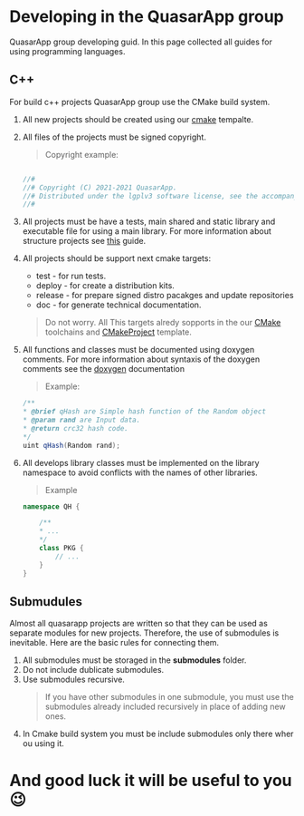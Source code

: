 # Developing in the QuasarApp group

QuasarApp group developing guid. In this page collected all guides for using programming languages. 

## C++

For build c++ projects QuasarApp group use the CMake build system.
1. All new projects should be created using our [cmake](https://github.com/QuasarApp/CMakeProject) tempalte. 
2. All files of the projects must be signed copyright.
    > Copyright example:
    ``` cpp

    //#
    //# Copyright (C) 2021-2021 QuasarApp.
    //# Distributed under the lgplv3 software license, see the accompanying
    //#
    ```
3. All projects must be have a tests, main shared and static library and executable file for using a main library. For more information about structure projects see [this](ProjectStructure.md) guide. 

4. All projects should be support next cmake targets: 
    * test - for run tests.
    * deploy - for create a distribution kits.
    * release - for prepare signed distro pacakges and update repositories
    * doc - for generate technical documentation.
    > Do not worry. All This targets alredy sopports in the our [CMake](https://github.com/QuasarApp/CMake) toolchains and [CMakeProject](https://github.com/QuasarApp/CMakeProject) template. 
5. All functions and classes must be documented using doxygen comments. For more information about syntaxis of the doxygen comments see the [doxygen](https://www.doxygen.nl/manual/docblocks.html) documentation
    > Example:
    ``` cpp
    /**
    * @brief qHash are Simple hash function of the Random object
    * @param rand are Input data.
    * @return crc32 hash code.
    */
    uint qHash(Random rand);
    ```
6. All develops library classes must be implemented on the library namespace to avoid conflicts with the names of other libraries.
    > Example 
    ``` cpp
    namespace QH {

        /**
        * ...
        */
        class PKG {
            // ...
        }
    }
    ``` 

## Submudules
Almost all quasarapp projects are written so that they can be used as separate modules for new projects. Therefore, the use of submodules is inevitable.
Here are the basic rules for connecting them. 

1. All submodules must be storaged in the **submodules** folder.
2. Do not include dublicate submodules.
3. Use submodules recursive.
    > If you have other submodules in one submodule, you must use the submodules already included recursively in place of adding new ones.
4. In Cmake build system you must be include submodules only there wher ou using it.

# And good luck it will be useful to you 😉 
